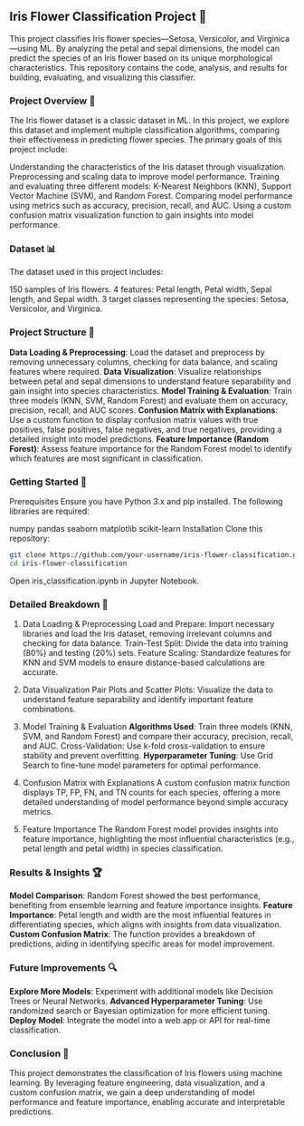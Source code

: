 ## Iris Flower Classification Project 🌸
This project classifies Iris flower species—Setosa, Versicolor, and Virginica—using ML. By analyzing the petal and sepal dimensions, the model can predict the species of an Iris flower based on its unique morphological characteristics. This repository contains the code, analysis, and results for building, evaluating, and visualizing this classifier.

### Project Overview 📑
The Iris flower dataset is a classic dataset in ML. In this project, we explore this dataset and implement multiple classification algorithms, comparing their effectiveness in predicting flower species. The primary goals of this project include:

Understanding the characteristics of the Iris dataset through visualization.
Preprocessing and scaling data to improve model performance.
Training and evaluating three different models: K-Nearest Neighbors (KNN), Support Vector Machine (SVM), and Random Forest.
Comparing model performance using metrics such as accuracy, precision, recall, and AUC.
Using a custom confusion matrix visualization function to gain insights into model performance.
### Dataset 📊
The dataset used in this project includes:

150 samples of Iris flowers.
4 features: Petal length, Petal width, Sepal length, and Sepal width.
3 target classes representing the species: Setosa, Versicolor, and Virginica.
### Project Structure 📂
**Data Loading & Preprocessing**: Load the dataset and preprocess by removing unnecessary columns, checking for data balance, and scaling features where required.
**Data Visualization**: Visualize relationships between petal and sepal dimensions to understand feature separability and gain insight into species characteristics.
**Model Training & Evaluation**: Train three models (KNN, SVM, Random Forest) and evaluate them on accuracy, precision, recall, and AUC scores.
**Confusion Matrix with Explanations**: Use a custom function to display confusion matrix values with true positives, false positives, false negatives, and true negatives, providing a detailed insight into model predictions.
**Feature Importance (Random Forest)**: Assess feature importance for the Random Forest model to identify which features are most significant in classification.
### Getting Started 🚀
Prerequisites
Ensure you have Python 3.x and pip installed. The following libraries are required:

numpy
pandas
seaborn
matplotlib
scikit-learn
Installation
Clone this repository:
```bash
git clone https://github.com/your-username/iris-flower-classification.git
cd iris-flower-classification
```
Open iris_classification.ipynb in Jupyter Notebook.

### Detailed Breakdown 📝
1. Data Loading & Preprocessing
Load and Prepare: Import necessary libraries and load the Iris dataset, removing irrelevant columns and checking for data balance.
Train-Test Split: Divide the data into training (80%) and testing (20%) sets.
Feature Scaling: Standardize features for KNN and SVM models to ensure distance-based calculations are accurate.

2. Data Visualization
Pair Plots and Scatter Plots: Visualize the data to understand feature separability and identify important feature combinations.

3. Model Training & Evaluation
**Algorithms Used**: Train three models (KNN, SVM, and Random Forest) and compare their accuracy, precision, recall, and AUC.
Cross-Validation: Use k-fold cross-validation to ensure stability and prevent overfitting.
**Hyperparameter Tuning**: Use Grid Search to fine-tune model parameters for optimal performance.

4. Confusion Matrix with Explanations
A custom confusion matrix function displays TP, FP, FN, and TN counts for each species, offering a more detailed understanding of model performance beyond simple accuracy metrics.

5. Feature Importance
The Random Forest model provides insights into feature importance, highlighting the most influential characteristics (e.g., petal length and petal width) in species classification.

### Results & Insights 🏆
**Model Comparison**: Random Forest showed the best performance, benefiting from ensemble learning and feature importance insights.
**Feature Importance**: Petal length and width are the most influential features in differentiating species, which aligns with insights from data visualization.
**Custom Confusion Matrix**: The function provides a breakdown of predictions, aiding in identifying specific areas for model improvement.

### Future Improvements 🔍
**Explore More Models**: Experiment with additional models like Decision Trees or Neural Networks.
**Advanced Hyperparameter Tuning**: Use randomized search or Bayesian optimization for more efficient tuning.
**Deploy Model**: Integrate the model into a web app or API for real-time classification.

### Conclusion 🏁
This project demonstrates the classification of Iris flowers using machine learning. By leveraging feature engineering, data visualization, and a custom confusion matrix, we gain a deep understanding of model performance and feature importance, enabling accurate and interpretable predictions.
